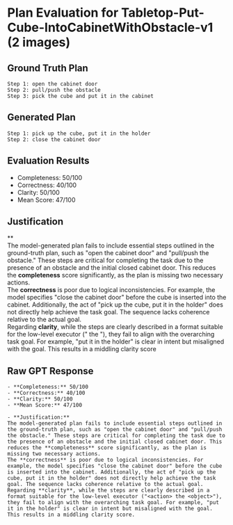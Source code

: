 # Plan Evaluation for Tabletop-Put-Cube-IntoCabinetWithObstacle-v1 (2 images)

## Ground Truth Plan
```
Step 1: open the cabinet door
Step 2: pull/push the obstacle
Step 3: pick the cube and put it in the cabinet
```

## Generated Plan
```
Step 1: pick up the cube, put it in the holder
Step 2: close the cabinet door
```

## Evaluation Results
- Completeness: 50/100
- Correctness: 40/100
- Clarity: 50/100
- Mean Score: 47/100

## Justification
**  
The model-generated plan fails to include essential steps outlined in the ground-truth plan, such as "open the cabinet door" and "pull/push the obstacle." These steps are critical for completing the task due to the presence of an obstacle and the initial closed cabinet door. This reduces the **completeness** score significantly, as the plan is missing two necessary actions.  
The **correctness** is poor due to logical inconsistencies. For example, the model specifies "close the cabinet door" before the cube is inserted into the cabinet. Additionally, the act of "pick up the cube, put it in the holder" does not directly help achieve the task goal. The sequence lacks coherence relative to the actual goal.  
Regarding **clarity**, while the steps are clearly described in a format suitable for the low-level executor ("<action> the <object>"), they fail to align with the overarching task goal. For example, "put it in the holder" is clear in intent but misaligned with the goal. This results in a middling clarity score

## Raw GPT Response
```
- **Completeness:** 50/100  
- **Correctness:** 40/100  
- **Clarity:** 50/100  
- **Mean Score:** 47/100  

- **Justification:**  
The model-generated plan fails to include essential steps outlined in the ground-truth plan, such as "open the cabinet door" and "pull/push the obstacle." These steps are critical for completing the task due to the presence of an obstacle and the initial closed cabinet door. This reduces the **completeness** score significantly, as the plan is missing two necessary actions.  
The **correctness** is poor due to logical inconsistencies. For example, the model specifies "close the cabinet door" before the cube is inserted into the cabinet. Additionally, the act of "pick up the cube, put it in the holder" does not directly help achieve the task goal. The sequence lacks coherence relative to the actual goal.  
Regarding **clarity**, while the steps are clearly described in a format suitable for the low-level executor ("<action> the <object>"), they fail to align with the overarching task goal. For example, "put it in the holder" is clear in intent but misaligned with the goal. This results in a middling clarity score.
```
